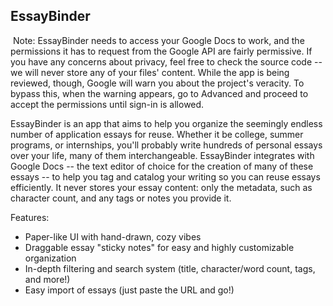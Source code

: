 ## EssayBinder
<img src="" >
Note: EssayBinder needs to access your Google Docs to work, and the permissions it has to request from the Google API are fairly permissive. If you have any concerns about privacy, feel free to check the source code -- we will never store any of your files' content. While the app is being reviewed, though, Google will warn you about the project's veracity. To bypass this, when the warning appears, go to Advanced and proceed to accept the permissions until sign-in is allowed. 

EssayBinder is an app that aims to help you organize the seemingly endless number of application essays for reuse. Whether it be college, summer programs, or internships, you'll probably write hundreds of personal essays over your life, many of them interchangeable. EssayBinder integrates with Google Docs -- the text editor of choice for the creation of many of these essays -- to help you tag and catalog your writing so you can reuse essays efficiently. It never stores your essay content: only the metadata, such as character count, and any tags or notes you provide it.

Features:
- Paper-like UI with hand-drawn, cozy vibes
- Draggable essay "sticky notes" for easy and highly customizable organization
- In-depth filtering and search system (title, character/word count, tags, and more!)
- Easy import of essays (just paste the URL and go!)